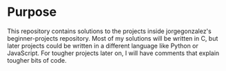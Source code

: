 # Purpose
This repository contains solutions to the projects inside jorgegonzalez's beginner-projects repository. Most of my solutions will be written in C, but later projects
could be written in a different language like Python or JavaScript. For tougher projects later on, I will have comments that explain tougher bits of code.
